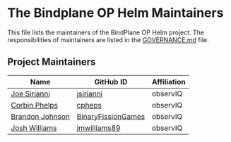 # The Bindplane OP Helm Maintainers

This file lists the maintainers of the BindPlane OP Helm project. The responsibilities of maintainers are listed in the [GOVERNANCE.md](GOVERNANCE.md) file.

## Project Maintainers
| Name | GitHub ID | Affiliation |
| ---- | --------- | ----------- |
| [Joe Sirianni](mailto:joe.sirianni@observiq.com) | [jsirianni](https://github.com/jsirianni) | observIQ |
| [Corbin Phelps](mailto:corbin.phelps@observiq.com) | [cpheps](https://github.com/cpheps) | observIQ |
| [Brandon Johnson](mailto:brandon.johnson@observiq.com) | [BinaryFissionGames](https://github.com/BinaryFissionGames) | observIQ |
| [Josh Williams](mailto:josh.williams@observiq.com) | [jmwilliams89](https://github.com/jmwilliams89) | observIQ |
